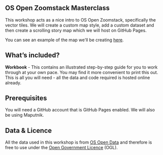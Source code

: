 ## OS Open Zoomstack Masterclass

This workshop acts as a nice intro to OS Open Zoomstack, specifically the vector tiles.
We will create a custom map style, add a custom dataset and then create a scrolling story map which we will host on GitHub Pages.

You can see an example of the map we'll be creating [here](https://www.charleyglynn.github.io/brewdog-map).

## What’s included?

**Workbook** - This contains an illustrated step-by-step guide for you to work through at your own pace. You may find it more convenient to print this out.
This is all you will need - all the data and code required is hosted online already.

## Prerequisites

You will need a GitHub account that is GitHub Pages enabled.
We will also be using Maputnik.

## Data & Licence

All the data used in this workshop is from [OS Open Data](https://www.ordnancesurvey.co.uk/business-and-government/products/opendata.html) and therefore is free to use under the [Open Government Licence](http://www.nationalarchives.gov.uk/doc/open-government-licence/version/3/) (OGL).
